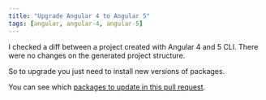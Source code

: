 ```yaml
---
title: "Upgrade Angular 4 to Angular 5"
tags: [angular, angular-4, angular-5]
---
```


I checked a diff between a project created with Angular 4 and 5 CLI. There were no changes on the generated project structure.

So to upgrade you just need to install new versions of packages.

You can see which [packages to update in this pull request](https://github.com/brunolm/angular-how-to/pull/6/files).
